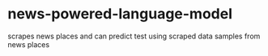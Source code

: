 # news-powered-language-model
scrapes news places and can predict test using scraped data samples from news places
